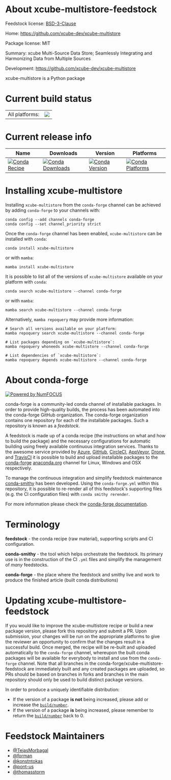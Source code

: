 About xcube-multistore-feedstock
================================

Feedstock license: [BSD-3-Clause](https://github.com/conda-forge/xcube-multistore-feedstock/blob/main/LICENSE.txt)

Home: https://github.com/xcube-dev/xcube-multistore

Package license: MIT

Summary: xcube Multi-Source Data Store; Seamlessly Integrating and Harmonizing Data from Multiple Sources

Development: https://github.com/xcube-dev/xcube-multistore

xcube-multistore is a Python package

Current build status
====================


<table><tr><td>All platforms:</td>
    <td>
      <a href="https://dev.azure.com/conda-forge/feedstock-builds/_build/latest?definitionId=25254&branchName=main">
        <img src="https://dev.azure.com/conda-forge/feedstock-builds/_apis/build/status/xcube-multistore-feedstock?branchName=main">
      </a>
    </td>
  </tr>
</table>

Current release info
====================

| Name | Downloads | Version | Platforms |
| --- | --- | --- | --- |
| [![Conda Recipe](https://img.shields.io/badge/recipe-xcube--multistore-green.svg)](https://anaconda.org/conda-forge/xcube-multistore) | [![Conda Downloads](https://img.shields.io/conda/dn/conda-forge/xcube-multistore.svg)](https://anaconda.org/conda-forge/xcube-multistore) | [![Conda Version](https://img.shields.io/conda/vn/conda-forge/xcube-multistore.svg)](https://anaconda.org/conda-forge/xcube-multistore) | [![Conda Platforms](https://img.shields.io/conda/pn/conda-forge/xcube-multistore.svg)](https://anaconda.org/conda-forge/xcube-multistore) |

Installing xcube-multistore
===========================

Installing `xcube-multistore` from the `conda-forge` channel can be achieved by adding `conda-forge` to your channels with:

```
conda config --add channels conda-forge
conda config --set channel_priority strict
```

Once the `conda-forge` channel has been enabled, `xcube-multistore` can be installed with `conda`:

```
conda install xcube-multistore
```

or with `mamba`:

```
mamba install xcube-multistore
```

It is possible to list all of the versions of `xcube-multistore` available on your platform with `conda`:

```
conda search xcube-multistore --channel conda-forge
```

or with `mamba`:

```
mamba search xcube-multistore --channel conda-forge
```

Alternatively, `mamba repoquery` may provide more information:

```
# Search all versions available on your platform:
mamba repoquery search xcube-multistore --channel conda-forge

# List packages depending on `xcube-multistore`:
mamba repoquery whoneeds xcube-multistore --channel conda-forge

# List dependencies of `xcube-multistore`:
mamba repoquery depends xcube-multistore --channel conda-forge
```


About conda-forge
=================

[![Powered by
NumFOCUS](https://img.shields.io/badge/powered%20by-NumFOCUS-orange.svg?style=flat&colorA=E1523D&colorB=007D8A)](https://numfocus.org)

conda-forge is a community-led conda channel of installable packages.
In order to provide high-quality builds, the process has been automated into the
conda-forge GitHub organization. The conda-forge organization contains one repository
for each of the installable packages. Such a repository is known as a *feedstock*.

A feedstock is made up of a conda recipe (the instructions on what and how to build
the package) and the necessary configurations for automatic building using freely
available continuous integration services. Thanks to the awesome service provided by
[Azure](https://azure.microsoft.com/en-us/services/devops/), [GitHub](https://github.com/),
[CircleCI](https://circleci.com/), [AppVeyor](https://www.appveyor.com/),
[Drone](https://cloud.drone.io/welcome), and [TravisCI](https://travis-ci.com/)
it is possible to build and upload installable packages to the
[conda-forge](https://anaconda.org/conda-forge) [anaconda.org](https://anaconda.org/)
channel for Linux, Windows and OSX respectively.

To manage the continuous integration and simplify feedstock maintenance
[conda-smithy](https://github.com/conda-forge/conda-smithy) has been developed.
Using the ``conda-forge.yml`` within this repository, it is possible to re-render all of
this feedstock's supporting files (e.g. the CI configuration files) with ``conda smithy rerender``.

For more information please check the [conda-forge documentation](https://conda-forge.org/docs/).

Terminology
===========

**feedstock** - the conda recipe (raw material), supporting scripts and CI configuration.

**conda-smithy** - the tool which helps orchestrate the feedstock.
                   Its primary use is in the construction of the CI ``.yml`` files
                   and simplify the management of *many* feedstocks.

**conda-forge** - the place where the feedstock and smithy live and work to
                  produce the finished article (built conda distributions)


Updating xcube-multistore-feedstock
===================================

If you would like to improve the xcube-multistore recipe or build a new
package version, please fork this repository and submit a PR. Upon submission,
your changes will be run on the appropriate platforms to give the reviewer an
opportunity to confirm that the changes result in a successful build. Once
merged, the recipe will be re-built and uploaded automatically to the
`conda-forge` channel, whereupon the built conda packages will be available for
everybody to install and use from the `conda-forge` channel.
Note that all branches in the conda-forge/xcube-multistore-feedstock are
immediately built and any created packages are uploaded, so PRs should be based
on branches in forks and branches in the main repository should only be used to
build distinct package versions.

In order to produce a uniquely identifiable distribution:
 * If the version of a package **is not** being increased, please add or increase
   the [``build/number``](https://docs.conda.io/projects/conda-build/en/latest/resources/define-metadata.html#build-number-and-string).
 * If the version of a package **is** being increased, please remember to return
   the [``build/number``](https://docs.conda.io/projects/conda-build/en/latest/resources/define-metadata.html#build-number-and-string)
   back to 0.

Feedstock Maintainers
=====================

* [@TejasMorbagal](https://github.com/TejasMorbagal/)
* [@forman](https://github.com/forman/)
* [@konstntokas](https://github.com/konstntokas/)
* [@pont-us](https://github.com/pont-us/)
* [@thomasstorm](https://github.com/thomasstorm/)

